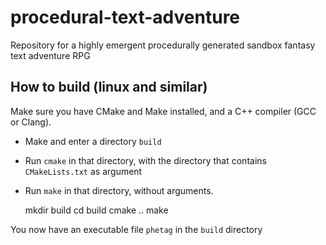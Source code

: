 # procedural-text-adventure
Repository for a highly emergent procedurally generated sandbox fantasy text adventure RPG

## How to build (linux and similar)

Make sure you have CMake and Make installed, and a C++ compiler (GCC or Clang).

- Make and enter a directory `build`
- Run `cmake` in that directory, with the directory that contains `CMakeLists.txt` as argument
- Run `make` in that directory, without arguments.

	mkdir build
	cd build
	cmake ..
	make

You now have an executable file `phetag` in the `build` directory

